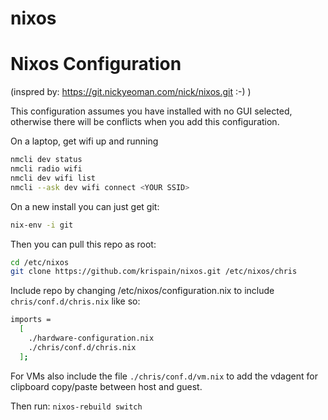 # nixos
# Nixos Configuration

(inspred by: https://git.nickyeoman.com/nick/nixos.git :-) )

This configuration assumes you have installed with no GUI selected, otherwise there will be conflicts when you add this configuration.

On a laptop, get wifi up and running
```bash
nmcli dev status
nmcli radio wifi
nmcli dev wifi list
nmcli --ask dev wifi connect <YOUR SSID>
```

On a new install you can just get git:

```bash
nix-env -i git
```

Then you can pull this repo as root:

```bash
cd /etc/nixos
git clone https://github.com/krispain/nixos.git /etc/nixos/chris
```

Include repo by changing /etc/nixos/configuration.nix to include ```chris/conf.d/chris.nix``` like so:
```bash
imports = 
  [
    ./hardware-configuration.nix
    ./chris/conf.d/chris.nix
  ];
```

For VMs also include the file
```./chris/conf.d/vm.nix``` 
to add the vdagent for clipboard copy/paste between host and guest.

Then run:
```nixos-rebuild switch```
